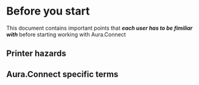# Before you start

This document contains important points that ***each user has to be fimiliar with*** before starting working with Aura.Connect

## Printer hazards

## Aura.Connect specific terms